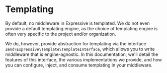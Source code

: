 # Templating

By default, no middleware in Expressive is templated. We do not even
provide a default templating engine, as the choice of templating engine is often
very specific to the project and/or organization.

We do, however, provide abstraction for templating via the interface
`Zend\Expressive\Template\TemplateInterface`, which allows you to write
middleware that is engine-agnostic. In this documentation, we'll detail the
features of this interface, the various implementations we provide, and how you
can configure, inject, and consume templating in your middleware.
